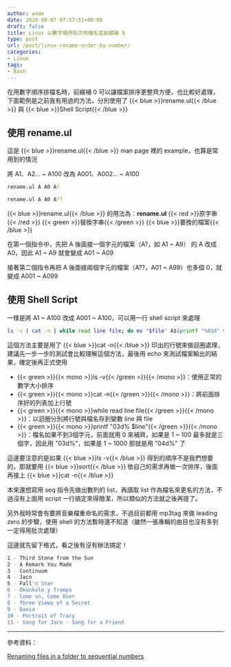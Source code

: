 ```yaml
---
author: wade
date: 2020-08-07 07:57:51+00:00
draft: false
title: Linux 以數字順序批次改檔名並前綴補 0
type: post
url: /post/linux-rename-order-by-number/
categories:
- Linux
tags:
- Bash
---
```


在用數字順序排檔名時，前綴補 0 可以讓檔案排序更整齊方便，也比較好處理，下面範例是之前我有用過的方法，分別使用了 {{< blue >}}rename.ul{{< /blue >}} 與 {{< blue >}}Shell Script{{< /blue >}}


## 使用 rename.ul

這是 {{< blue >}}rename.ul{{< /blue >}} man page 裡的 example，也算是常用到的情況

將 A1、A2… ~ A100 改為 A001、A002… ~ A100

```bash
rename.ul A A0 A?
```

```bash
rename.ul A A0 A??
```

{{< blue >}}rename.ul{{< /blue >}} 的用法為：**rename.ul** {{< red >}}原字串{{< /red >}} {{< green >}}替換字串{{< /green >}} {{< blue >}}要換的檔案{{< /blue >}}

在第一個指令中，先把 A 後面接一個字元的檔案（A?，如 A1 ~ A9） 的 A 改成 A0，因此 A1 ~ A9 就會變成 A01 ~ A09

接著第二個指令再把 A 後面接兩個字元的檔案（A??，A01 ~ A99）也多個 0，就變成 A001 ~ A099

## 使用 Shell Script

一樣是將 A1 ~ A100 改成 A001 ~ A100，可以用一行 shell script 來處理

```bash
ls -v | cat -n | while read line file; do mv "$file" A$(printf "%03d" $line); done
```

這個方法主要是用了 {{< blue >}}cat -n{{< /blue >}} 印出的行號來做迴圈處理，建議先一步一步的測試會比較理解這個方法，最後用 echo 來測試檔案輸出的結果，確定後再正式使用

* {{< green >}}{{< mono >}}ls -v{{< /green >}}{{< /mono >}}：使用正常的數字大小排序
* {{< green >}}{{< mono >}}cat -n{{< /green >}}{{< /mono >}}：將前面排序好的列表加上行號
* {{< green >}}{{< mono >}}while read line file{{< /green >}}{{< /mono >}}：以迴圈分別將行號與檔名存到變數 line 與 file
* {{< green >}}{{< mono >}}printf "03d% $line"{{< /green >}}{{< /mono >}}：檔名如果不到3個字元，前面就用 0 來補齊，如果是 1 ~ 100 最多就是三個字，因此用 "03d%"，如果是 1 ~ 1000 那就是用 "04d%" 了

這邊要注意的是如果 {{< blue >}}ls -v{{< /blue >}} 得到的順序不是我們想要的，那就要用 {{< blue >}}sort{{< /blue >}} 依自己的需求再做一次排序，後面再接上 {{< blue >}}cat -n{{< /blue >}}

本來還想寫用 seq 指令先做出數列的 list，再讀取 list 作為檔名來更名的方法，不過沒有上面用 script 一行搞定來得簡潔，所以類似的方法就之後再提了。

另外我時常會有要將音樂檔重命名的需求，不過目前都用 mp3tag 來做 leading zero 的步驟，使用 shell 的方法暫時還不知道（雖然一張專輯的曲目也沒有多到一定得用批次處理）

這邊就先留下格式，看之後有沒有辦法搞定！

```bash
1 - Third Stone from the Sun
2 - A Remark You Made
3 - Continuum
4 - Jaco
5 - Fall'n Star
6 - Okonkole y Trompa
7 - Come on, Come Over
8 - Three Views of a Secret
9 - Dania
10 - Portrait of Tracy
11 - Song for Jaco - Song for a Friend
```

* * *

參考資料：

[Renaming files in a folder to sequential numbers](https://stackoverflow.com/questions/3211595/renaming-files-in-a-folder-to-sequential-numbers)

